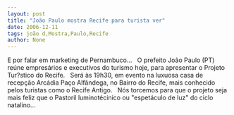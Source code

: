 ```yaml
---
layout: post
title: "João Paulo mostra Recife para turista ver"
date: 2006-12-11
tags: joão d,Mostra,Paulo,Recife
author: None
---
```

E por falar em marketing de Pernambuco...
&nbsp;
O prefeito João Paulo (PT) reúne empresários e executivos do turismo hoje, para apresentar o Projeto Tur?stico do Recife.
&nbsp;
Será às 19h30, em evento na luxuosa casa de recepção&nbsp;Arcádia Paço Alfândega,&nbsp;no Bairro do Recife, mais conhecido pelos turistas como o Recife Antigo.
&nbsp;
Nós torcemos para que o projeto seja mais feliz que o Pastoril luminotécinico ou \"espetáculo de luz\" do ciclo natalino... 